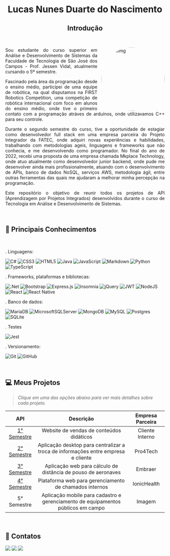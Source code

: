 <div align='center'>

# Lucas Nunes Duarte do Nascimento
 
## Introdução

</div>

<br />

<div align='justify'>

<img align="right" style="border-radius: 50%; padding-left:10px" alt="perfilImg" src="https://avatars.githubusercontent.com/u/71477357?v=4" width="200" class="avatar avatar-user width-full border color-bg-default">

Sou estudante do curso superior em Análise e Desenvolvimento de Sistemas da Faculdade de Tecnologia de São José dos Campos - Prof. Jessen Vidal, atualmente cursando o 5º semestre.

Fascinado pela área da programação desde o ensino médio, participei de uma equipe de robótica, na qual disputamos na FIRST Robotics Competition, uma competição de robótica internacional com foco em alunos do ensino médio, onde tive o primeiro contato com a programação atráves de arduínos, onde utilizavamos C++ para seu controle.

Durante o segundo semestre do curso, tive a oportunidade de estagiar como desenvolvedor full stack em uma empresa parceira do Projeto Integrador da FATEC, onde adquiri novas experiências e habilidades, trabalhando com metodologias ageis, linguagens e frameworks que não conhecia, e me desenvolvendo como programador. No final do ano de 2022, recebi uma proposta de uma empresa chamada Mkplace Technology, onde atuo atualmente como desenvolvedor junior backend, onde pude me desenvolver ainda mais profissionalmente, atuando com o desenvolvimento de APIs, banco de dados NoSQL, serviços AWS, metodologia ágil, entre outras ferramentas das quais me ajudaram a melhorar minha percepção na programação.

Este repositório o objetivo de reunir todos os projetos de API (Aprendizagem por Projetos Integrados) desenvolvidos durante o curso de Tecnologia em Análise e Desenvolvimento de Sistemas.
</div>

<br />

<div>

## :page_with_curl: Principais Conhecimentos

</div>

 <br />

. Linguagens:

![C#](https://img.shields.io/badge/c%23-%23239120.svg?style=for-the-badge&logo=c-sharp&logoColor=white)
![CSS3](https://img.shields.io/badge/css3-%231572B6.svg?style=for-the-badge&logo=css3&logoColor=white)
![HTML5](https://img.shields.io/badge/html5-%23E34F26.svg?style=for-the-badge&logo=html5&logoColor=white)
![Java](https://img.shields.io/badge/java-%23ED8B00.svg?style=for-the-badge&logo=openjdk&logoColor=white)
![JavaScript](https://img.shields.io/badge/javascript-%23323330.svg?style=for-the-badge&logo=javascript&logoColor=%23F7DF1E)
![Markdown](https://img.shields.io/badge/markdown-%23000000.svg?style=for-the-badge&logo=markdown&logoColor=white)
![Python](https://img.shields.io/badge/python-3670A0?style=for-the-badge&logo=python&logoColor=ffdd54)
![TypeScript](https://img.shields.io/badge/typescript-%23007ACC.svg?style=for-the-badge&logo=typescript&logoColor=white)

. Frameworks, plataformas e bibliotecas:

![.Net](https://img.shields.io/badge/.NET-5C2D91?style=for-the-badge&logo=.net&logoColor=white)
![Bootstrap](https://img.shields.io/badge/bootstrap-%238511FA.svg?style=for-the-badge&logo=bootstrap&logoColor=white)
![Express.js](https://img.shields.io/badge/express.js-%23404d59.svg?style=for-the-badge&logo=express&logoColor=%2361DAFB)
![Insomnia](https://img.shields.io/badge/Insomnia-black?style=for-the-badge&logo=insomnia&logoColor=5849BE)
![jQuery](https://img.shields.io/badge/jquery-%230769AD.svg?style=for-the-badge&logo=jquery&logoColor=white)
![JWT](https://img.shields.io/badge/JWT-black?style=for-the-badge&logo=JSON%20web%20tokens)
![NodeJS](https://img.shields.io/badge/node.js-6DA55F?style=for-the-badge&logo=node.js&logoColor=white)
![React](https://img.shields.io/badge/react-%2320232a.svg?style=for-the-badge&logo=react&logoColor=%2361DAFB)
![React Native](https://img.shields.io/badge/react_native-%2320232a.svg?style=for-the-badge&logo=react&logoColor=%2361DAFB)

. Banco de dados:

![MariaDB](https://img.shields.io/badge/MariaDB-003545?style=for-the-badge&logo=mariadb&logoColor=white)
![MicrosoftSQLServer](https://img.shields.io/badge/Microsoft%20SQL%20Server-CC2927?style=for-the-badge&logo=microsoft%20sql%20server&logoColor=white)
![MongoDB](https://img.shields.io/badge/MongoDB-%234ea94b.svg?style=for-the-badge&logo=mongodb&logoColor=white)
![MySQL](https://img.shields.io/badge/mysql-%2300f.svg?style=for-the-badge&logo=mysql&logoColor=white)
![Postgres](https://img.shields.io/badge/postgres-%23316192.svg?style=for-the-badge&logo=postgresql&logoColor=white)
![SQLite](https://img.shields.io/badge/sqlite-%2307405e.svg?style=for-the-badge&logo=sqlite&logoColor=white)

. Testes

![Jest](https://img.shields.io/badge/-jest-%23C21325?style=for-the-badge&logo=jest&logoColor=white)

. Versionamento:

![Git](https://img.shields.io/badge/git-%23F05033.svg?style=for-the-badge&logo=git&logoColor=white)
![GitHub](https://img.shields.io/badge/github-%23121011.svg?style=for-the-badge&logo=github&logoColor=white)

<br />

## :computer: Meus Projetos

<div align="left">

> _Clique em uma das opções abaixo para ver mais detalhes sobre cada projeto._
  
 |   API  |    Descrição    |    Empresa Parceira    |
 | :------: | :------: | :------: 
 | [1° Semestre](https://github.com/Lkduarte/Portfolio-ADS/tree/main/API-1)   | Website de vendas de conteúdos didáticos | Cliente Interno |
 | [2° Semestre](https://github.com/Lkduarte/Portfolio-ADS/tree/main/API-2) | Aplicação desktop para centralizar a troca de informações entre empresa e cliente | Pro4Tech |
 | [3° Semestre](https://github.com/Lkduarte/Portfolio-ADS/tree/main/API-3) | Aplicação web para cálculo de distância de pouso de aeronaves | Embraer |
 | [4° Semestre](https://github.com/Lkduarte/Portfolio-ADS/tree/main/API-4) | Plataforma web para gerenciamento de chamados internos | IonicHealth |
 | 5° Semestre | Aplicação mobile para cadastro e gerenciamento de equipamentos públicos em campo | Imagem |


</div>

<div align="left"> 

<br />

## :iphone: Contatos

 <a href = "mailto:luke_nunes@hotmail.com"><img src="https://img.shields.io/badge/Email-D14836?style=for-the-badge&logo=gmail&logoColor=white" target="_blank"></a>
<a href="https://github.com/Lkduarte" target="_blanck"><img src = "https://img.shields.io/badge/GitHub-100000?style=for-the-badge&logo=github&logoColor=white" target="_blank"></a>
<a href="https://www.linkedin.com/in/lucas-nunes-nascimento/" target="_blank"><img src="https://img.shields.io/badge/-LinkedIn-%230077B5?style=for-the-badge&logo=linkedin&logoColor=white" target="_blank"></a>

</div>  